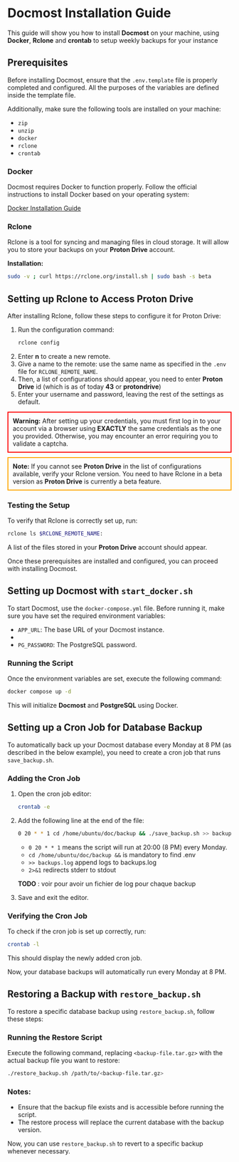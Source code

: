 # Docmost Installation Guide

This guide will show you how to install **Docmost** on your machine, using **Docker**, **Rclone** and **crontab** to setup weekly backups for your instance

## Prerequisites

Before installing Docmost, ensure that the `.env.template` file is properly completed and configured. All the purposes of the variables are defined inside the template file.

Additionally, make sure the following tools are installed on your machine:

- `zip`
- `unzip`
- `docker`
- `rclone`
- `crontab`

### Docker

Docmost requires Docker to function properly. Follow the official instructions to install Docker based on your operating system:

[Docker Installation Guide](https://docs.docker.com/get-docker/)

### Rclone

Rclone is a tool for syncing and managing files in cloud storage. It will allow you to store your backups on your **Proton Drive** account.

**Installation:**
```sh
sudo -v ; curl https://rclone.org/install.sh | sudo bash -s beta
```

## Setting up Rclone to Access Proton Drive

After installing Rclone, follow these steps to configure it for Proton Drive:

1. Run the configuration command:
   ```sh
   rclone config
   ```
2. Enter **n** to create a new remote.
2. Give a name to the remote: use the same name as specified in the `.env` file for `RCLONE_REMOTE_NAME`.
3. Then, a list of configurations should appear, you need to enter **Proton Drive** id (which is as of today **43** or **protondrive**)
3. Enter your username and password, leaving the rest of the settings as default.

<div style="border: 2px solid red; padding: 10px;">
<strong>Warning:</strong> After setting up your credentials, you must first log in to your account via a browser using <strong>EXACTLY</strong> the same credentials as the one you provided. Otherwise, you may encounter an error requiring you to validate a captcha.
</div>

<div style="border: 2px solid orange; padding: 10px; margin-top: 10px;">
<strong>Note:</strong> If you cannot see <strong>Proton Drive</strong> in the list of configurations available, verify your Rclone version. You need to have Rclone in a beta version as <strong>Proton Drive</strong> is currently a beta feature.
</div>

### Testing the Setup

To verify that Rclone is correctly set up, run:
```sh
rclone ls $RCLONE_REMOTE_NAME:
```

A list of the files stored in your **Proton Drive** account should appear.

Once these prerequisites are installed and configured, you can proceed with installing Docmost.

## Setting up Docmost with `start_docker.sh`

To start Docmost, use the `docker-compose.yml` file. Before running it, make sure you have set the required environment variables:

- `APP_URL`: The base URL of your Docmost instance.
- 
- `PG_PASSWORD`: The PostgreSQL password.

### Running the Script

Once the environment variables are set, execute the following command:
```sh
docker compose up -d
```

This will initialize **Docmost** and **PostgreSQL** using Docker.

## Setting up a Cron Job for Database Backup

To automatically back up your Docmost database every Monday at 8 PM (as described in the below example), you need to create a cron job that runs `save_backup.sh`.

### Adding the Cron Job

1. Open the cron job editor:
   ```sh
   crontab -e
   ```
2. Add the following line at the end of the file:
   ```sh
   0 20 * * 1 cd /home/ubuntu/doc/backup && ./save_backup.sh >> backups.log 2>&1
   ```
   - `0 20 * * 1` means the script will run at 20:00 (8 PM) every Monday.
   - `cd /home/ubuntu/doc/backup &&` is mandatory to find .env
   - `>> backups.log` append logs to backups.log
   - `2>&1` redirects stderr to stdout

    **TODO** : voir pour avoir un fichier de log pour chaque backup
3. Save and exit the editor.

### Verifying the Cron Job

To check if the cron job is set up correctly, run:
```sh
crontab -l
```
This should display the newly added cron job.

Now, your database backups will automatically run every Monday at 8 PM.

## Restoring a Backup with `restore_backup.sh`

To restore a specific database backup using `restore_backup.sh`, follow these steps:

### Running the Restore Script

Execute the following command, replacing `<backup-file.tar.gz>` with the actual backup file you want to restore:
```sh
./restore_backup.sh /path/to/<backup-file.tar.gz>
```

### Notes:
- Ensure that the backup file exists and is accessible before running the script.
- The restore process will replace the current database with the backup version.

Now, you can use `restore_backup.sh` to revert to a specific backup whenever necessary.
